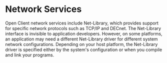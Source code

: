 <!-- loioa32f1a2b84f21015b86dc341b086e1d6 -->

# Network Services

Open Client network services include Net-Library, which provides support for specific network protocols such as TCP/IP and DECnet. The Net-Library interface is invisible to application developers. However, on some platforms, an application may need a different Net-Library driver for different system network configurations. Depending on your host platform, the Net-Library driver is specified either by the system's configuration or when you compile and link your programs.

